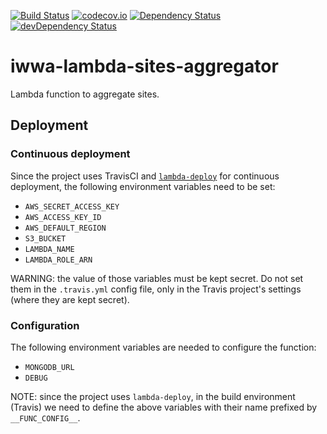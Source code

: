 [![Build Status](https://travis-ci.org/innowatio/iwwa-lambda-sites-aggregator.svg?branch=master)](https://travis-ci.org/innowatio/iwwa-lambda-sites-aggregator)
[![codecov.io](https://codecov.io/github/innowatio/iwwa-lambda-sites-aggregator/coverage.svg?branch=master)](https://codecov.io/github/innowatio/iwwa-lambda-sites-aggregator?branch=master)
[![Dependency Status](https://david-dm.org/innowatio/iwwa-lambda-sites-aggregator.svg)](https://david-dm.org/innowatio/iwwa-lambda-sites-aggregator)
[![devDependency Status](https://david-dm.org/innowatio/iwwa-lambda-sites-aggregator/dev-status.svg)](https://david-dm.org/innowatio/iwwa-lambda-sites-aggregator#info=devDependencies)

# iwwa-lambda-sites-aggregator

Lambda function to aggregate sites.

## Deployment

### Continuous deployment

Since the project uses TravisCI and
[`lambda-deploy`](https://github.com/innowatio/lambda-deploy/) for continuous
deployment, the following environment variables need to be set:

- `AWS_SECRET_ACCESS_KEY`
- `AWS_ACCESS_KEY_ID`
- `AWS_DEFAULT_REGION`
- `S3_BUCKET`
- `LAMBDA_NAME`
- `LAMBDA_ROLE_ARN`

WARNING: the value of those variables must be kept secret. Do not set them in
the `.travis.yml` config file, only in the Travis project's settings (where they
are kept secret).

### Configuration

The following environment variables are needed to configure the function:

- `MONGODB_URL`
- `DEBUG`

NOTE: since the project uses `lambda-deploy`, in the build environment (Travis)
we need to define the above variables with their name prefixed by
`__FUNC_CONFIG__`.
